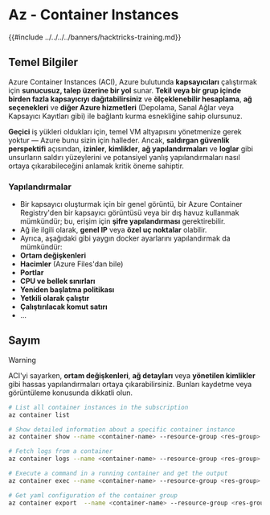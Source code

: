 # Az - Container Instances

{{#include ../../../../banners/hacktricks-training.md}}

## Temel Bilgiler

Azure Container Instances (ACI), Azure bulutunda **kapsayıcıları** çalıştırmak için **sunucusuz, talep üzerine bir yol** sunar. **Tekil veya bir grup içinde birden fazla kapsayıcıyı** **dağıtabilirsiniz** ve **ölçeklenebilir hesaplama**, **ağ seçenekleri** ve **diğer Azure hizmetleri** (Depolama, Sanal Ağlar veya Kapsayıcı Kayıtları gibi) ile bağlantı kurma esnekliğine sahip olursunuz.

**Geçici** iş yükleri oldukları için, temel VM altyapısını yönetmenize gerek yoktur — Azure bunu sizin için halleder. Ancak, **saldırgan güvenlik perspektifi** açısından, **izinler**, **kimlikler**, **ağ yapılandırmaları** ve **loglar** gibi unsurların saldırı yüzeylerini ve potansiyel yanlış yapılandırmaları nasıl ortaya çıkarabileceğini anlamak kritik öneme sahiptir.

### Yapılandırmalar

- Bir kapsayıcı oluşturmak için bir genel görüntü, bir Azure Container Registry'den bir kapsayıcı görüntüsü veya bir dış havuz kullanmak mümkündür; bu, erişim için **şifre yapılandırması** gerektirebilir.
- Ağ ile ilgili olarak, **genel IP** veya **özel uç noktalar** olabilir.
- Ayrıca, aşağıdaki gibi yaygın docker ayarlarını yapılandırmak da mümkündür:
- **Ortam değişkenleri**
- **Hacimler** (Azure Files'dan bile)
- **Portlar**
- **CPU ve bellek sınırları**
- **Yeniden başlatma politikası**
- **Yetkili olarak çalıştır**
- **Çalıştırılacak komut satırı**
- ...

## Sayım

> [!WARNING]
> ACI'yi sayarken, **ortam değişkenleri**, **ağ detayları** veya **yönetilen kimlikler** gibi hassas yapılandırmaları ortaya çıkarabilirsiniz. Bunları kaydetme veya görüntüleme konusunda dikkatli olun.
```bash
# List all container instances in the subscription
az container list

# Show detailed information about a specific container instance
az container show --name <container-name> --resource-group <res-group>

# Fetch logs from a container
az container logs --name <container-name> --resource-group <res-group>

# Execute a command in a running container and get the output
az container exec --name <container-name> --resource-group <res-group> --exec-command "ls"

# Get yaml configuration of the container group
az container export  --name <container-name> --resource-group <res-group>
```

